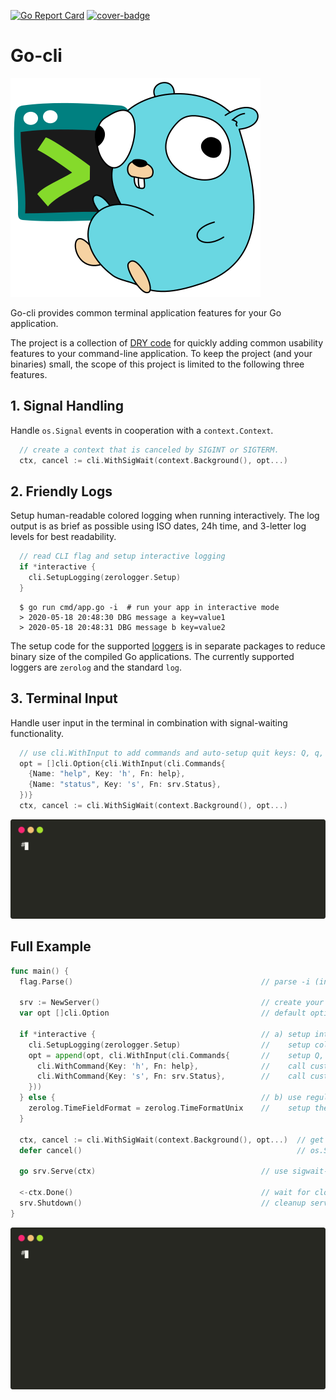 [![Go Report Card](https://goreportcard.com/badge/github.com/ubntc/go/cli)](https://goreportcard.com/report/github.com/ubntc/go/cli)
[![cover-badge](https://img.shields.io/badge/coverage-84%25-brightgreen.svg?longCache=true&style=flat)](Makefile#25)

# Go-cli

[![Go-cli Logo](resources/go-cli-logo.svg)](https://github.com/ubntc/go/blob/master/cli)

Go-cli provides common terminal application features for your Go application.

The project is a collection of [DRY code](https://en.wikipedia.org/wiki/Don%27t_repeat_yourself)
for quickly adding common usability features to your command-line application.
To keep the project (and your binaries) small, the scope of this project is limited to the
following three features.

## 1. Signal Handling

Handle `os.Signal` events in cooperation with a `context.Context`.
```go
  // create a context that is canceled by SIGINT or SIGTERM.
  ctx, cancel := cli.WithSigWait(context.Background(), opt...)
```

## 2. Friendly Logs
Setup human-readable colored logging when running interactively.
The log output is as brief as possible using ISO dates, 24h time,
and 3-letter log levels for best readability.
```go
  // read CLI flag and setup interactive logging
  if *interactive {
    cli.SetupLogging(zerologger.Setup)
  }
```
```
  $ go run cmd/app.go -i  # run your app in interactive mode
  > 2020-05-18 20:48:30 DBG message a key=value1
  > 2020-05-18 20:48:31 DBG message b key=value2
```
The setup code for the supported [loggers]() is in separate packages to reduce binary size of the compiled Go applications.
The currently supported loggers are `zerolog` and the standard `log`.

## 3. Terminal Input
Handle user input in the terminal in combination with signal-waiting functionality. 
```go
  // use cli.WithInput to add commands and auto-setup quit keys: Q, q, CTRL-Q, CTRL-D
  opt = []cli.Option{cli.WithInput(cli.Commands{
    {Name: "help", Key: 'h', Fn: help},
    {Name: "status", Key: 's', Fn: srv.Status},
  })}
  ctx, cancel := cli.WithSigWait(context.Background(), opt...)
```
![Commands Demo](resources/go-cli-commands.svg)

## Full Example
```go
func main() {
  flag.Parse()                                          // parse -i (interactive) flag

  srv := NewServer()                                    // create your server
  var opt []cli.Option                                  // default options for sigwait context

  if *interactive {                                     // a) setup interactive logging:
    cli.SetupLogging(zerologger.Setup)                  //    setup colored and friendly zerolog
    opt = append(opt, cli.WithInput(cli.Commands{       //    setup Q, q, ^C, ^D to cancel context
      cli.WithCommand{Key: 'h', Fn: help},              //    call custom func when pressing h
      cli.WithCommand{Key: 's', Fn: srv.Status},        //    call custom func when pressing s
    }))
  } else {                                              // b) use regular logging:
    zerolog.TimeFieldFormat = zerolog.TimeFormatUnix    //    setup the logger as usual
  }

  ctx, cancel := cli.WithSigWait(context.Background(), opt...)  // get a context that cancels on
  defer cancel()                                                // os.Signal: SIGTERM or SIGINT

  go srv.Serve(ctx)                                     // use sigwait-context as regular context

  <-ctx.Done()                                          // wait for closing context
  srv.Shutdown()                                        // cleanup server
}
```

![Example Demo](resources/go-cli.svg)
